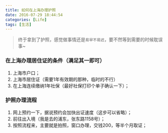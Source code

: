 ```yaml
---
title: 如何在上海办理护照
date: 2016-07-29 18:44:54
categories: [Life]
tags: [生活]
---
```


>终于拿到了护照，感觉做事情还是`易早不易迟`，要不然等到需要的时候耽误事~

### 在上海办理居住证的条件（满足其一即可）
1. 上海市户口；
2. 上海市居住证（需要1年有效期的那种，临时的不行）
3. 在上海连续缴纳1年社保（最好社保打印个单子确认一下）；

### 护照办理流程
1. 网上预约一下，据说预约会加快出证速度（这步可以省略）；
2. 前往出入境（我是去的浦东，张东路1158号）；
3. 按照流程来，主要就是拍照，窗口办理，交钱200，等半个月取证；